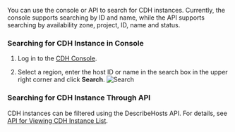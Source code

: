 ﻿You can use the console or API to search for CDH instances. Currently, the console supports searching by ID and name, while the API supports searching by availability zone, project, ID, name and status.

### Searching for CDH Instance in Console
1. Log in to the [CDH Console](https://console.cloud.tencent.com/cvm/cdh).

2. Select a region, enter the host ID or name in the search box in the upper right corner and click **Search**.
![Search](https://main.qcloudimg.com/raw/cb87073b1e56413203aff6a224c605f8.png)

### Searching for CDH Instance Through API
CDH instances can be filtered using the DescribeHosts API. For details, see [API for Viewing CDH Instance List](https://intl.cloud.tencent.com/document/product/213/33279).
